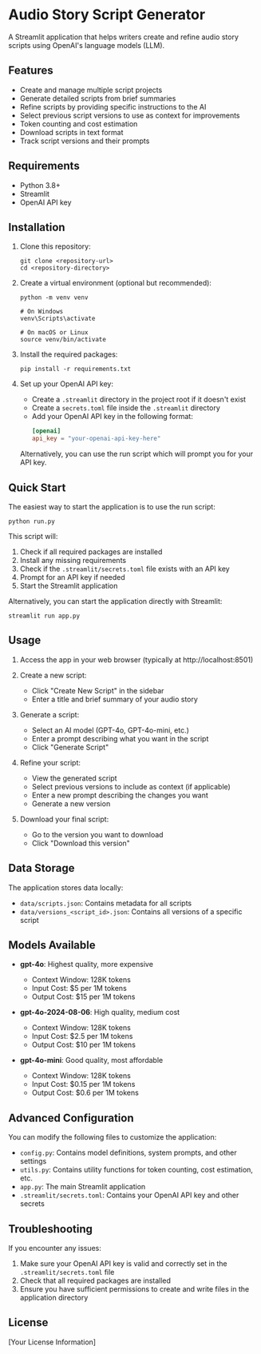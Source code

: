 # Audio Story Script Generator

A Streamlit application that helps writers create and refine audio story scripts using OpenAI's language models (LLM).

## Features

- Create and manage multiple script projects
- Generate detailed scripts from brief summaries
- Refine scripts by providing specific instructions to the AI
- Select previous script versions to use as context for improvements
- Token counting and cost estimation
- Download scripts in text format
- Track script versions and their prompts

## Requirements

- Python 3.8+
- Streamlit
- OpenAI API key

## Installation

1. Clone this repository:
   ```
   git clone <repository-url>
   cd <repository-directory>
   ```

2. Create a virtual environment (optional but recommended):
   ```
   python -m venv venv
   
   # On Windows
   venv\Scripts\activate
   
   # On macOS or Linux
   source venv/bin/activate
   ```

3. Install the required packages:
   ```
   pip install -r requirements.txt
   ```

4. Set up your OpenAI API key:
   - Create a `.streamlit` directory in the project root if it doesn't exist
   - Create a `secrets.toml` file inside the `.streamlit` directory
   - Add your OpenAI API key in the following format:
     ```toml
     [openai]
     api_key = "your-openai-api-key-here"
     ```
   
   Alternatively, you can use the run script which will prompt you for your API key.

## Quick Start

The easiest way to start the application is to use the run script:

```
python run.py
```

This script will:
1. Check if all required packages are installed
2. Install any missing requirements
3. Check if the `.streamlit/secrets.toml` file exists with an API key
4. Prompt for an API key if needed
5. Start the Streamlit application

Alternatively, you can start the application directly with Streamlit:

```
streamlit run app.py
```

## Usage

1. Access the app in your web browser (typically at http://localhost:8501)

2. Create a new script:
   - Click "Create New Script" in the sidebar
   - Enter a title and brief summary of your audio story

3. Generate a script:
   - Select an AI model (GPT-4o, GPT-4o-mini, etc.)
   - Enter a prompt describing what you want in the script
   - Click "Generate Script"

4. Refine your script:
   - View the generated script
   - Select previous versions to include as context (if applicable)
   - Enter a new prompt describing the changes you want
   - Generate a new version

5. Download your final script:
   - Go to the version you want to download
   - Click "Download this version"

## Data Storage

The application stores data locally:
- `data/scripts.json`: Contains metadata for all scripts
- `data/versions_<script_id>.json`: Contains all versions of a specific script

## Models Available

- **gpt-4o**: Highest quality, more expensive
  - Context Window: 128K tokens
  - Input Cost: $5 per 1M tokens
  - Output Cost: $15 per 1M tokens

- **gpt-4o-2024-08-06**: High quality, medium cost
  - Context Window: 128K tokens
  - Input Cost: $2.5 per 1M tokens
  - Output Cost: $10 per 1M tokens

- **gpt-4o-mini**: Good quality, most affordable
  - Context Window: 128K tokens
  - Input Cost: $0.15 per 1M tokens
  - Output Cost: $0.6 per 1M tokens

## Advanced Configuration

You can modify the following files to customize the application:

- `config.py`: Contains model definitions, system prompts, and other settings
- `utils.py`: Contains utility functions for token counting, cost estimation, etc.
- `app.py`: The main Streamlit application
- `.streamlit/secrets.toml`: Contains your OpenAI API key and other secrets

## Troubleshooting

If you encounter any issues:

1. Make sure your OpenAI API key is valid and correctly set in the `.streamlit/secrets.toml` file
2. Check that all required packages are installed
3. Ensure you have sufficient permissions to create and write files in the application directory

## License

[Your License Information] 